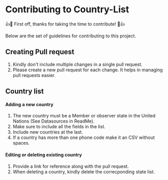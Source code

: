 # Contributing to Country-List

:+1::tada: First off, thanks for taking the time to contribute! :tada::+1:

Below are the set of guidelines for contributing to this project.

## Creating Pull request

1. Kindly don't include multiple changes in a single pull request.
2. Please create a new pull request for each change. It helps in managing pull requests easier.

## Country list

#### Adding a new country

1. The new country must be a Member or observer state in the United Nations (See Datasources in ReadMe).
2. Make sure to include all the fields in the list.
3. Include new countries at the last.
4. If a country has more than one phone code make it an CSV without spaces.

#### Editing or deleting existing country

1. Provide a link for reference along with the pull request.
2. When deleting a country, kindly delete the correcponding state list.

